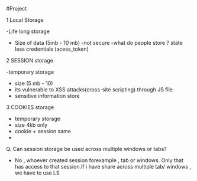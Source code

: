 #Project 


1 Local Storage

-Life long storage
- Size of data (5mb - 10 mb)
-not secure
-what do people store ? state less credentials
(acess_token)

2 SESSION storage

-temporary storage
- size (5 mb - 10)
- its vulnerable to XSS attacks(cross-site scripting) through JS file
- sensitive  information store

3 COOKIES storage
- temporary storage
- size 4kb only
- cookie + session same
- 


Q. Can session storage be used across multiple windows or tabs?
- No  , whoever created session forexample ,  tab or windows.
Only that has access to that session.If i have share across multiple tab/ windows ,
we have to use LS

